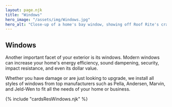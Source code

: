 ```yaml
---
layout: page.njk
title: "Windows"
hero_image: "/assets/img/Windows.jpg"
hero_alt: "Close-up of a home's bay window, showing off Roof Rite's craftsmanship. The newly installed, patina-free copper pent roof contrasts with the dark metal window trim and stone exterior, adding an elegant architectural detail beneath a dormer window, and presidential shingle roof. The homeowner's stained glass projects hang framed, behind the window."
---
```


## Windows

Another important facet of your exterior is its windows. Modern windows can increase your home's energy efficiency, sound dampening, security, impact resistance, and even its dollar value.

Whether you have damage or are just looking to upgrade, we install all styles of windows from top manufacturers such as Pella, Andersen, Marvin, and Jeld-Wen to fit all the needs of your
home or business.

<div class="breakout">
  {% include "cardsResWindows.njk" %}
  <!-- Possible Gallery Here -->
</div>
